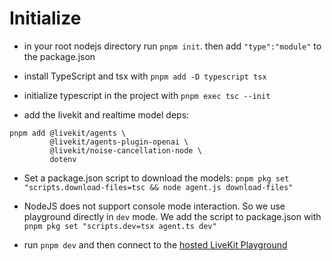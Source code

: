 # Initialize

-   in your root nodejs directory run `pnpm init`. then add `"type":"module"` to the package.json

-   install TypeScript and tsx with `pnpm add -D typescript tsx`

-   initialize typescript in the project with `pnpm exec tsc --init`

-   add the livekit and realtime model deps:

```
pnpm add @livekit/agents \
         @livekit/agents-plugin-openai \
         @livekit/noise-cancellation-node \
         dotenv
```

-   Set a package.json script to download the models: `pnpm pkg set "scripts.download-files=tsc && node agent.js download-files"`

-   NodeJS does not support console mode interaction. So we use playground directly in `dev` mode. We add the script to package.json with `pnpm pkg set "scripts.dev=tsx agent.ts dev"`

-   run `pnpm dev` and then connect to the [hosted LiveKit Playground](https://agents-playground.livekit.io/)
